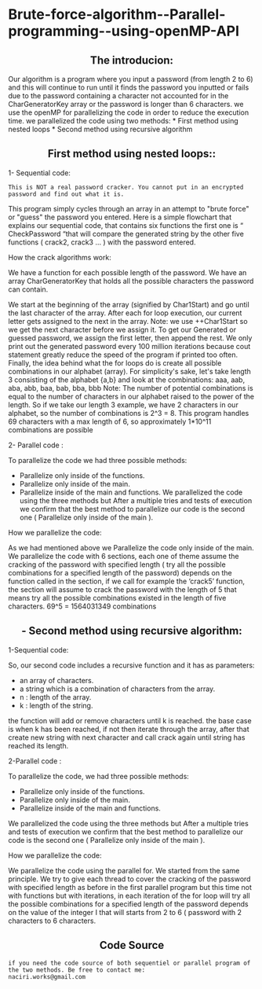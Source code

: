 # Brute-force-algorithm--Parallel-programming--using-openMP-API
<h2 align="center">The introducion:</h2>
Our algorithm is a program where you input a password (from length 2 to 6) and this will 
continue to run until it finds the password you inputted or fails due to the password 
containing a character not accounted for in the CharGeneratorKey array or the 
password is longer than 6 characters. we use the openMP for parallelizing the code in order to reduce the execution time.
we parallelized the code using two methods:
 * First method using nested loops
 * Second method using recursive algorithm
 <h2 align="center"> First method using nested loops::</h2>
 
   1- Sequential code:
    
    This is NOT a real password cracker. You cannot put in an encrypted password and find out what it is.
This program simply cycles through an array in an attempt to "brute force" or "guess" 
the password you entered.
Here is a simple flowchart that explains our sequential code, that contains six 
functions the first one is “ CheckPassword “that will compare the generated string by
the other five functions ( crack2, crack3 … ) with the password entered.

How the crack algorithms work:

We have a function for each possible length of the password. We have an array 
CharGeneratorKey that holds all the possible characters the password can contain.

We start at the beginning of the array (signified by Char1Start) and go until the last 
character of the array. After each for loop execution, our current letter gets assigned 
to the next in the array.
Note: we use ++Char1Start so we get the next character before we assign it.
To get our Generated or guessed password, we assign the first letter, then append 
the rest. We only print out the generated password every 100 million iterations 
because cout statement greatly reduce the speed of the program if printed too often.
Finally, the idea behind what the for loops do is create all possible combinations in 
our alphabet (array). For simplicity's sake, let's take length 3 consisting of the 
alphabet {a,b} and look at the combinations: aaa, aab, aba, abb, baa, bab, bba, bbb
Note: The number of potential combinations is equal to the number of characters in 
our alphabet raised to the power of the length. 
So if we take our length 3 example, we have 2 characters in our alphabet, so the 
number of combinations is 2^3 = 8. 
This program handles 69 characters with a max length of 6, so approximately
1*10^11 combinations are possible

 2- Parallel code :
 
To parallelize the code we had three possible methods:

 * Parallelize only inside of the functions.
 * Parallelize only inside of the main.
 * Parallelize inside of the main and functions.
We parallelized the code using the three methods but After a multiple tries and tests
of execution we confirm that the best method to parallelize our code is the second 
one ( Parallelize only inside of the main ).

How we parallelize the code:

As we had mentioned above we Parallelize the code only inside of the main.
We parallelize the code with 6 sections, each one of theme assume the cracking of
the password with specified length ( try all the possible combinations for a specified 
length of the password) depends on the function called in the section, if we call for 
example the ‘crack5’ function, the section will assume to crack the password with the 
length of 5 that means try all the possible combinations existed in the length of five
characters. 69^5 = 1564031349 combinations

 <h2 align="center"> - Second method using recursive algorithm:</h2>

  1-Sequential code:

So, our second code includes a recursive function and it has as parameters:

 * an array of characters.
 * a string which is a combination of characters from the array.
 * n : length of the array.
 * k : length of the string. 
 
the function will add or remove characters until k is reached. the base case is when k 
has been reached, if not then iterate through the array, after that create new string 
with next character and call crack again until string has reached its length.

  2-Parallel code :
  
To parallelize the code, we had three possible methods:

 * Parallelize only inside of the functions.
 * Parallelize only inside of the main.
 * Parallelize inside of the main and functions.

We parallelized the code using the three methods but After a multiple tries and tests 
of execution we confirm that the best method to parallelize our code is the second 
one ( Parallelize only inside of the main ).

How we parallelize the code:

We parallelize the code using the parallel for. We started from the same principle.
We try to give each thread to cover the cracking of the password with specified 
length as before in the first parallel program but this time not with functions but with 
iterations, in each iteration of the for loop will try all the possible combinations for a 
specified length of the password depends on the value of the integer I that will starts 
from 2 to 6 ( password with 2 characters to 6 characters.

<h2 align="center">Code Source</h2>

    if you need the code source of both sequentiel or parallel program of the two methods. Be free to contact me:
    naciri.works@gmail.com



